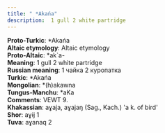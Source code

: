 ```yaml
---
title: " *Akańa"
description:  1 gull 2 white partridge
---
```


<strong>Proto-Turkic</strong>:  *Akańa<br>
<strong>Altaic etymology</strong>:  Altaic etymology<br>
<strong> Proto-Altaic</strong>:  *ak`a-<br>
<strong>Meaning</strong>:  1 gull 2 white partridge<br>
<strong>Russian meaning</strong>:  1 чайка 2 куропатка<br>
<strong>Turkic</strong>:  *Akańa<br>
<strong>Mongolian</strong>:  *(h)akawna<br>
<strong>Tungus-Manchu</strong>:  *aKa<br>
<strong>Comments</strong>:  VEWT 9.<br>
<strong>Khakassian</strong>:  aɣaja, aɣajaŋ (Sag., Kach.) 'a k. of bird'<br>
<strong>Shor</strong>:  aɣɨj 1<br>
<strong>Tuva</strong>:  aɣanaq 2<br>


